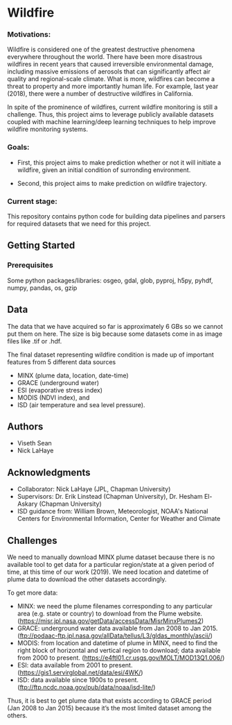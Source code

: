 # Wildfire

### Motivations:

Wildfire is considered one of the greatest destructive phenomena everywhere throughout the world. There have been more disastrous wildfires in recent years that caused irreversible environmental damage, including massive emissions of aerosols that can significantly affect air quality and regional-scale climate. What is more, wildfires can become a threat to property and more importantly human life. For example, last year (2018), there were a number of destructive wildfires in California.

In spite of the prominence of wildfires, current wildfire monitoring is still a challenge. Thus, this project aims to leverage publicly available datasets coupled with machine learning/deep learning techniques to help improve wildfire monitoring systems.

### Goals: 

* First, this project aims to make prediction whether or not it will initiate a wildfire, given an initial condition of surronding environment.

* Second, this project aims to make prediction on wildfire trajectory.

### Current stage: 

This repository contains python code for building data pipelines and parsers for required datasets that we need for this project.

## Getting Started


### Prerequisites

Some python packages/libraries: osgeo, gdal, glob, pyproj, h5py, pyhdf, numpy, pandas, os, gzip

## Data

The data that we have acquired so far is approximately 6 GBs so we cannot put them on here. The size is big because some datasets come in as image files like .tif or .hdf.

The final dataset representing wildfire condition is made up of important features from 5 different data sources
* MINX (plume data, location, date-time)
* GRACE (underground water)
* ESI (evaporative stress index)
* MODIS (NDVI index), and 
* ISD (air temperature and sea level pressure).

## Authors

* Viseth Sean
* Nick LaHaye

## Acknowledgments

* Collaborator: Nick LaHaye (JPL, Chapman University)
* Supervisors: Dr. Erik Linstead (Chapman University), Dr. Hesham El-Askary (Chapman University)
* ISD guidance from: William Brown, Meteorologist, NOAA's National Centers for Environmental Information, Center for Weather and Climate

## Challenges

We need to manually download MINX plume dataset because there is no available tool to get data for a particular region/state at a given period of time, at this time of our work (2019). We need location and datetime of plume data to download the other datasets accordingly.

To get more data:
* MINX: we need the plume filenames corresponding to any particular area (e.g. state or country) to download from the Plume website. (https://misr.jpl.nasa.gov/getData/accessData/MisrMinxPlumes2)
* GRACE: underground water data available from Jan 2008 to Jan 2015. (ftp://podaac-ftp.jpl.nasa.gov/allData/tellus/L3/gldas_monthly/ascii/)
* MODIS: from location and datetime of plume in MINX, need to find the right block of horizontal and vertical region to download; data available from 2000 to present. (https://e4ftl01.cr.usgs.gov/MOLT/MOD13Q1.006/)
* ESI: data available from 2001 to present. (https://gis1.servirglobal.net/data/esi/4WK/)
* ISD: data available since 1900s to present. (ftp://ftp.ncdc.noaa.gov/pub/data/noaa/isd-lite/)

Thus, it is best to get plume data that exists according to GRACE period (Jan 2008 to Jan 2015) because it’s the most limited dataset among the others.